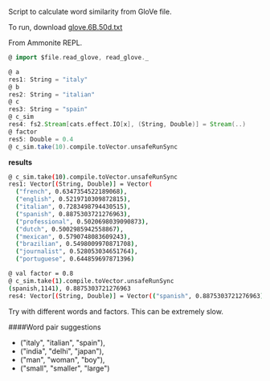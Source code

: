Script to calculate word similarity from GloVe file.

To run, download [glove.6B.50d.txt](https://www.kaggle.com/watts2/glove6b50dtxt)

From Ammonite REPL.
```scala
@ import $file.read_glove, read_glove._

@ a
res1: String = "italy"
@ b
res2: String = "italian"
@ c
res3: String = "spain"
@ c_sim
res4: fs2.Stream[cats.effect.IO[x], (String, Double)] = Stream(..)
@ factor
res5: Double = 0.4
@ c_sim.take(10).compile.toVector.unsafeRunSync
```
__results__
```sh
@ c_sim.take(10).compile.toVector.unsafeRunSync
res1: Vector[(String, Double)] = Vector(
  ("french", 0.6347354522189068),
  ("english", 0.5219710309872815),
  ("italian", 0.7283498794430515),
  ("spanish", 0.8875303721276963),
  ("professional", 0.5020698039090873),
  ("dutch", 0.5002985942558867),
  ("mexican", 0.5790748083609243),
  ("brazilian", 0.5498009970871708),
  ("journalist", 0.528053034651764),
  ("portuguese", 0.644859697871396)

@ val factor = 0.8
@ c_sim.take(1).compile.toVector.unsafeRunSync
(spanish,1141), 0.8875303721276963
res4: Vector[(String, Double)] = Vector(("spanish", 0.8875303721276963))
```
Try with different words and factors.
This can be extremely slow.

####Word pair suggestions 
- ("italy", "italian", "spain"),
- ("india", "delhi", "japan"),
- ("man", "woman", "boy"),
- ("small", "smaller", "large")
